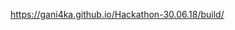 <a href="https://gani4ka.github.io/Hackathon-30.06.18/build/" target="_blank">https://gani4ka.github.io/Hackathon-30.06.18/build/</a><br>